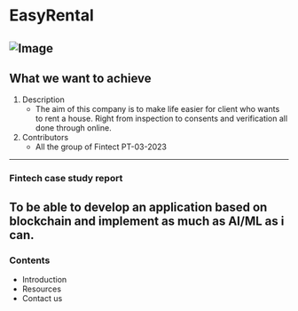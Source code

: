 # EasyRental
![Image](https://fitsmallbusiness.com/wp-content/uploads/2020/03/FeatureImage_buying-your-first-rental-property.jpg)
---
## What we want to achieve
   1. Description 
      - The aim of this company is to make life easier for client who wants to rent a house. Right from inspection to consents and verification all done through online. 
   1. Contributors
      - All the group of Fintect PT-03-2023

---
### Fintech case study report
   To be able to develop an application based on blockchain and implement as much as AI/ML as i can.
---
### Contents
   - Introduction
   - Resources
   - Contact us
    
